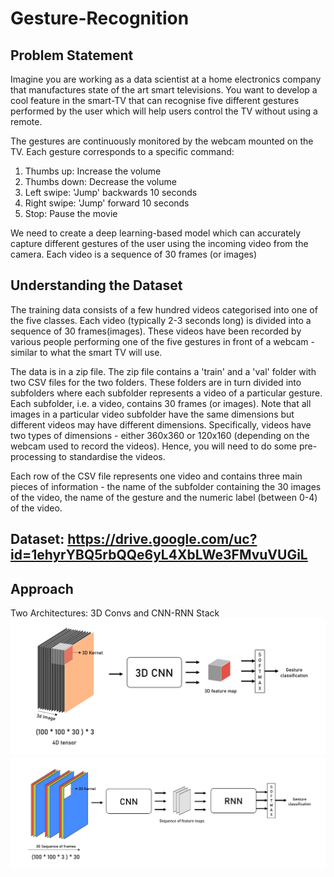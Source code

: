 # Gesture-Recognition
## Problem Statement
Imagine you are working as a data scientist at a home electronics company that manufactures state of the art smart televisions. You want to develop a cool feature in the smart-TV that can recognise five different gestures performed by the user which will help users control the TV without using a remote.

The gestures are continuously monitored by the webcam mounted on the TV. Each gesture corresponds to a specific command:

1. Thumbs up:  Increase the volume
2. Thumbs down: Decrease the volume
3. Left swipe: 'Jump' backwards 10 seconds
4. Right swipe: 'Jump' forward 10 seconds  
5. Stop: Pause the movie

We need to create a deep learning-based model which can accurately capture different gestures of the user using the incoming video from the camera. Each video is a sequence of 30 frames (or images)

## Understanding the Dataset
The training data consists of a few hundred videos categorised into one of the five classes. Each video (typically 2-3 seconds long) is divided into a sequence of 30 frames(images). These videos have been recorded by various people performing one of the five gestures in front of a webcam - similar to what the smart TV will use. 

The data is in a zip file. The zip file contains a 'train' and a 'val' folder with two CSV files for the two folders. These folders are in turn divided into subfolders where each subfolder represents a video of a particular gesture. Each subfolder, i.e. a video, contains 30 frames (or images). Note that all images in a particular video subfolder have the same dimensions but different videos may have different dimensions. Specifically, videos have two types of dimensions - either 360x360 or 120x160 (depending on the webcam used to record the videos). Hence, you will need to do some pre-processing to standardise the videos. 

Each row of the CSV file represents one video and contains three main pieces of information - the name of the subfolder containing the 30 images of the video, the name of the gesture and the numeric label (between 0-4) of the video.

## Dataset: https://drive.google.com/uc?id=1ehyrYBQ5rbQQe6yL4XbLWe3FMvuVUGiL
## Approach
 Two Architectures: 3D Convs and CNN-RNN Stack
 ![alt text](https://github.com/Khanamin-XOR/Gesture-Recognition/blob/main/1.png?raw=true)
 ![alt text](https://github.com/Khanamin-XOR/Gesture-Recognition/blob/main/2.png?raw=true)
 
